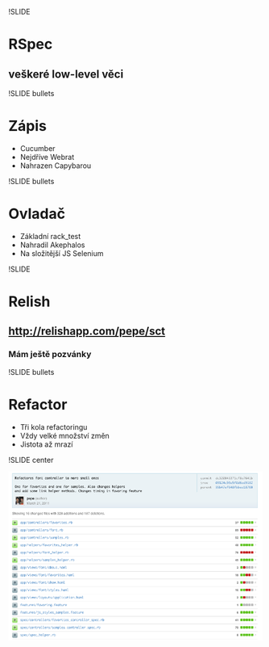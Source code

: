 !SLIDE
# RSpec

## veškeré low-level věci

!SLIDE bullets
# Zápis

* Cucumber
* Nejdříve Webrat
* Nahrazen Capybarou

!SLIDE bullets
# Ovladač

* Základní rack_test
* Nahradil Akephalos
* Na složitější JS Selenium

!SLIDE
# Relish

## http://relishapp.com/pepe/sct

### Mám ještě pozvánky

!SLIDE bullets
# Refactor

* Tři kola refactoringu
* Vždy velké množství změn
* Jistota až mrazí

!SLIDE center

![Github screenshot](refactor.png)
